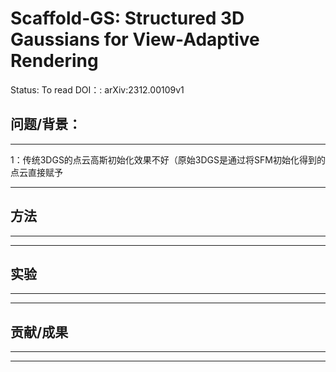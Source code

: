 # Scaffold-GS: Structured 3D Gaussians for View-Adaptive Rendering

Status: To read
DOI：: arXiv:2312.00109v1

## 问题/背景：

---

1：传统3DGS的点云高斯初始化效果不好（原始3DGS是通过将SFM初始化得到的点云直接赋予

---

## 方法

---

---

## 实验

---

---

## 贡献/成果

---

---